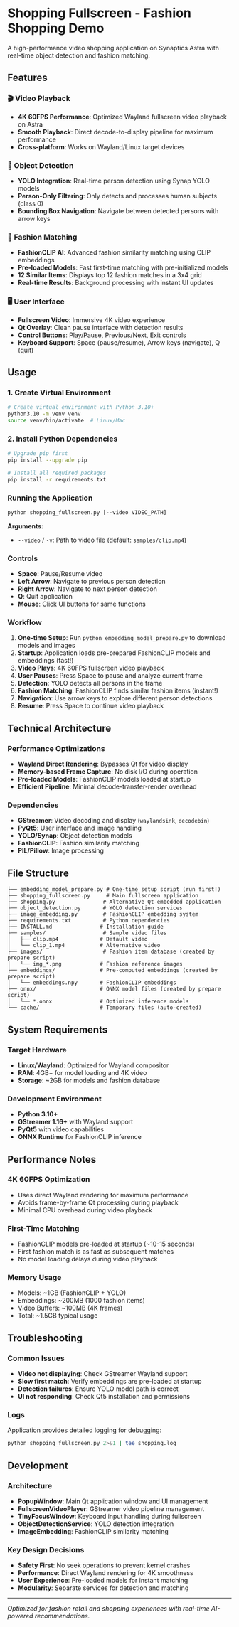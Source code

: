 # Shopping Fullscreen - Fashion Shopping Demo

A high-performance video shopping application on Synaptics Astra with real-time object detection and fashion matching.

## Features

### 🎬 Video Playback
- **4K 60FPS Performance**: Optimized Wayland fullscreen video playback on Astra
- **Smooth Playback**: Direct decode-to-display pipeline for maximum performance
- **Cross-platform**: Works on Wayland/Linux target devices

### 🎯 Object Detection
- **YOLO Integration**: Real-time person detection using Synap YOLO models
- **Person-Only Filtering**: Only detects and processes human subjects (class 0)
- **Bounding Box Navigation**: Navigate between detected persons with arrow keys

### 👗 Fashion Matching
- **FashionCLIP AI**: Advanced fashion similarity matching using CLIP embeddings
- **Pre-loaded Models**: Fast first-time matching with pre-initialized models
- **12 Similar Items**: Displays top 12 fashion matches in a 3x4 grid
- **Real-time Results**: Background processing with instant UI updates

### 🖥️ User Interface
- **Fullscreen Video**: Immersive 4K video experience
- **Qt Overlay**: Clean pause interface with detection results
- **Control Buttons**: Play/Pause, Previous/Next, Exit controls
- **Keyboard Support**: Space (pause/resume), Arrow keys (navigate), Q (quit)

## Usage

### 1. Create Virtual Environment
```bash
# Create virtual environment with Python 3.10+
python3.10 -m venv venv
source venv/bin/activate  # Linux/Mac
```

### 2. Install Python Dependencies
```bash
# Upgrade pip first
pip install --upgrade pip

# Install all required packages
pip install -r requirements.txt
```

### Running the Application
```bash
python shopping_fullscreen.py [--video VIDEO_PATH]
```

**Arguments:**
- `--video` / `-v`: Path to video file (default: `samples/clip.mp4`)


### Controls
- **Space**: Pause/Resume video
- **Left Arrow**: Navigate to previous person detection
- **Right Arrow**: Navigate to next person detection  
- **Q**: Quit application
- **Mouse**: Click UI buttons for same functions

### Workflow
1. **One-time Setup**: Run `python embedding_model_prepare.py` to download models and images
2. **Startup**: Application loads pre-prepared FashionCLIP models and embeddings (fast!)
3. **Video Plays**: 4K 60FPS fullscreen video playback
4. **User Pauses**: Press Space to pause and analyze current frame
5. **Detection**: YOLO detects all persons in the frame
6. **Fashion Matching**: FashionCLIP finds similar fashion items (instant!)
7. **Navigation**: Use arrow keys to explore different person detections
8. **Resume**: Press Space to continue video playback

## Technical Architecture

### Performance Optimizations
- **Wayland Direct Rendering**: Bypasses Qt for video display
- **Memory-based Frame Capture**: No disk I/O during operation
- **Pre-loaded Models**: FashionCLIP models loaded at startup
- **Efficient Pipeline**: Minimal decode-transfer-render overhead


### Dependencies
- **GStreamer**: Video decoding and display (`waylandsink`, `decodebin`)
- **PyQt5**: User interface and image handling
- **YOLO/Synap**: Object detection models
- **FashionCLIP**: Fashion similarity matching
- **PIL/Pillow**: Image processing

## File Structure
```
├── embedding_model_prepare.py # One-time setup script (run first!)
├── shopping_fullscreen.py     # Main fullscreen application
├── shopping.py               # Alternative Qt-embedded application
├── object_detection.py       # YOLO detection services
├── image_embedding.py        # FashionCLIP embedding system
├── requirements.txt          # Python dependencies
├── INSTALL.md               # Installation guide
├── samples/                  # Sample video files
│   ├── clip.mp4             # Default video
│   └── clip_1.mp4           # Alternative video
├── images/                   # Fashion item database (created by prepare script)
│   └── img_*.png            # Fashion reference images
├── embeddings/              # Pre-computed embeddings (created by prepare script)
│   └── embeddings.npy       # FashionCLIP embeddings
├── onnx/                    # ONNX model files (created by prepare script)
│   └── *.onnx               # Optimized inference models
└── cache/                   # Temporary files (auto-created)
```

## System Requirements

### Target Hardware
- **Linux/Wayland**: Optimized for Wayland compositor
- **RAM**: 4GB+ for model loading and 4K video
- **Storage**: ~2GB for models and fashion database

### Development Environment  
- **Python 3.10+**
- **GStreamer 1.16+** with Wayland support
- **PyQt5** with video capabilities
- **ONNX Runtime** for FashionCLIP inference

## Performance Notes

### 4K 60FPS Optimization
- Uses direct Wayland rendering for maximum performance
- Avoids frame-by-frame Qt processing during playback
- Minimal CPU overhead during video playback

### First-Time Matching
- FashionCLIP models pre-loaded at startup (~10-15 seconds)
- First fashion match is as fast as subsequent matches
- No model loading delays during video playback

### Memory Usage
- Models: ~1GB (FashionCLIP + YOLO)
- Embeddings: ~200MB (1000 fashion items)
- Video Buffers: ~100MB (4K frames)
- Total: ~1.5GB typical usage

## Troubleshooting

### Common Issues
- **Video not displaying**: Check GStreamer Wayland support
- **Slow first match**: Verify embeddings are pre-loaded at startup  
- **Detection failures**: Ensure YOLO model path is correct
- **UI not responding**: Check Qt5 installation and permissions

### Logs
Application provides detailed logging for debugging:
```bash
python shopping_fullscreen.py 2>&1 | tee shopping.log
```

## Development

### Architecture
- **PopupWindow**: Main Qt application window and UI management
- **FullscreenVideoPlayer**: GStreamer video pipeline management
- **TinyFocusWindow**: Keyboard input handling during fullscreen
- **ObjectDetectionService**: YOLO detection integration
- **ImageEmbedding**: FashionCLIP similarity matching

### Key Design Decisions
- **Safety First**: No seek operations to prevent kernel crashes
- **Performance**: Direct Wayland rendering for 4K smoothness  
- **User Experience**: Pre-loaded models for instant matching
- **Modularity**: Separate services for detection and matching

---
*Optimized for fashion retail and shopping experiences with real-time AI-powered recommendations.*

